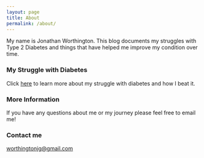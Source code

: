 ```yaml
---
layout: page
title: About
permalink: /about/
---
```


My name is Jonathan Worthington.  This blog documents my struggles with Type 2 Diabetes and 
things that have helped me improve my condition over time.

### My Struggle with Diabetes

Click <a href="{{ site.baseurl }}/pre-diabetes-diagnosis">here</a> to learn more about my struggle with diabetes and how I beat it. 

### More Information

If you have any questions about me or my journey please feel free to email me!

### Contact me

[worthingtonjg@gmail.com](mailto:worthingtonjg@gmail.com)